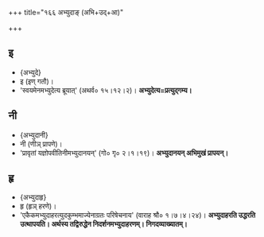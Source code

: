 +++
title="१६६ अभ्युदाङ् (अभि+उद्+आ)"

+++

## इ
- {अभ्युदे}
- इ (इण् गतौ)।
- 'स्वयमेनमभ्युदेत्य ब्रूयात्' (अथर्व० १५।१२।२)। **अभ्युदेत्य=प्रत्युद्गम्य।**

## नी
- {अभ्युदानी}
- नी (णीञ् प्रापणे)।
- 'प्रावृतां यज्ञोपवीतिनीमभ्युदानयन्' (गो० गृ० २।१।१९)। **अभ्युदानयन् अभिमुखं प्रापयन्।**

## हृ
- {अभ्युदाहृ}
- हृ (हृञ् हरणे)।
- 'एकैकमभ्युदाहरत्युदकुम्भमाज्येनाग्रतः परिषेचनाय' (वाराह श्रौ० १।७।४।२४)। **अभ्युदाहरति उद्धरति उत्थापयति। अर्थस्य तद्विरुद्धेन निदर्शनमभ्युदाहरणम्। निगदव्याख्यातम्।**
